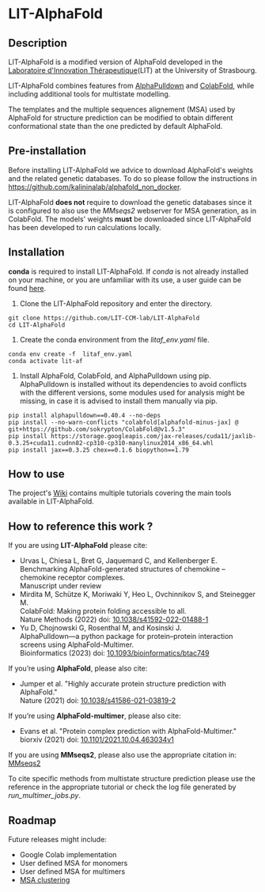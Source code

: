 # LIT-AlphaFold

## Description

LIT-AlphaFold is a modified version of AlphaFold developed in the [Laboratoire d'Innovation Thérapeutique](https://medchem.unistra.fr/)(LIT) at the University of Strasbourg.

LIT-AlphaFold combines features from [AlphaPulldown](https://github.com/KosinskiLab/AlphaPulldown) and [ColabFold](https://github.com/sokrypton/ColabFold), while including additional tools for multistate modelling.

The templates and the multiple sequences alignement (MSA) used by AlphaFold for structure prediction can be modified to obtain different conformational state than the one predicted by default AlphaFold.

## Pre-installation

Before installing LIT-AlphaFold we advice to download AlphaFold's weights and the related genetic databases. To do so please follow the instructions in https://github.com/kalininalab/alphafold_non_docker.

LIT-AlphaFold **does not** require to download the genetic databases since it is configured to also use the *MMseqs2* webserver for MSA generation, as in ColabFold. 
The models' weights **must** be downloaded since LIT-AlphaFold has been developed to run calculations locally.

## Installation

**conda** is required to install LIT-AlphaFold. If *conda* is not already installed on your machine, or you are unfamiliar with its use, a user guide can be found [here](https://docs.conda.io/projects/conda/en/latest/user-guide/getting-started.html).

1. Clone the LIT-AlphaFold repository and enter the directory.
```console
git clone https://github.com/LIT-CCM-lab/LIT-AlphaFold
cd LIT-AlphaFold
```

1. Create the conda environment from the *litaf_env.yaml* file.
```console
conda env create -f  litaf_env.yaml
conda activate lit-af
```
1. Install AlphaFold, ColabFold, and AlphaPulldown using pip. AlphaPulldown is installed without its dependencies to avoid conflicts with the different versions, some modules used for analysis might be missing, in case it is advised to install them manually via pip.
```console
pip install alphapulldown==0.40.4 --no-deps
pip install --no-warn-conflicts "colabfold[alphafold-minus-jax] @ git+https://github.com/sokrypton/ColabFold@v1.5.3"
pip install https://storage.googleapis.com/jax-releases/cuda11/jaxlib-0.3.25+cuda11.cudnn82-cp310-cp310-manylinux2014_x86_64.whl
pip install jax==0.3.25 chex==0.1.6 biopython==1.79
```

## How to use

The project's [Wiki](https://github.com/LIT-CCM-lab/LIT-AlphaFold/wiki) contains multiple tutorials covering the main tools available in LIT-AlphaFold.


## How to reference this work ?
If you are using **LIT-AlphaFold** please cite:
- Urvas L, Chiesa L, Bret G, Jaquemard C, and Kellenberger E.  <br />
  Benchmarking AlphaFold-generated structures of chemokine – chemokine receptor complexes. <br />
  Manuscript under review
- Mirdita M, Schütze K, Moriwaki Y, Heo L, Ovchinnikov S, and Steinegger M. <br />
  ColabFold: Making protein folding accessible to all. <br />
  Nature Methods (2022) doi: [10.1038/s41592-022-01488-1](https://www.nature.com/articles/s41592-022-01488-1)
- Yu D, Chojnowski G, Rosenthal M, and Kosinski J.  <br />
  AlphaPulldown—a python package for protein–protein interaction screens using AlphaFold-Multimer. <br />
  Bioinformatics (2023) doi: [10.1093/bioinformatics/btac749](https://academic.oup.com/bioinformatics/article/39/1/btac749/6839971)

If you’re using **AlphaFold**, please also cite: <br />
- Jumper et al. "Highly accurate protein structure prediction with AlphaFold." <br />
  Nature (2021) doi: [10.1038/s41586-021-03819-2](https://doi.org/10.1038/s41586-021-03819-2)
  
If you’re using **AlphaFold-multimer**, please also cite: <br />
- Evans et al. "Protein complex prediction with AlphaFold-Multimer." <br />
  biorxiv (2021) doi: [10.1101/2021.10.04.463034v1](https://www.biorxiv.org/content/10.1101/2021.10.04.463034v1)

If you are using **MMseqs2**, please also use the appropriate citation in: [MMseqs2](https://github.com/soedinglab/MMseqs2)

To cite specific methods from multistate structure prediction please use the reference in the appropriate tutorial or check the log file generated by *run_multimer_jobs.py*.

## Roadmap
Future releases might include:
* Google Colab implementation
* User defined MSA for monomers
* User defined MSA for multimers
* [MSA clustering](https://www.nature.com/articles/s41586-023-06832-9)